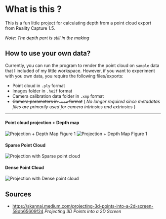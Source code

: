 # What is this ?
This is a fun little project for calculating depth from a point cloud export from Reality Capture 1.5.

_Note: The depth part is still in the making_

## How to use your own data?
Currently, you can run the program to render the point cloud on `sample` data that I included of my little workspace. However, if you want to experiment with you own data, you require the following files/exports:
- Point cloud in `.ply` format
- Images folder in `.heif` format
- Camera calibration data folder in `.xmp` format
- ~~Camera parameters in `.csv` format~~ ( _No longer required since metadatas files are primarily used for camera intrinsics and extrinsics_ )

---
#### Point cloud projection + Depth map
![Projection + Depth Map Figure 1](https://github.com/user-attachments/assets/c43f16f2-368f-41e7-a6ba-621acf8661ba)
![Projection + Depth Map Figure 1](https://github.com/user-attachments/assets/5c264dec-bf65-4be5-b10f-150447a31601)


#### Sparse Point Cloud
![Projection with Sparse point cloud](https://github.com/user-attachments/assets/d5a465be-9c69-4095-9a49-c983ae3c81e3)

#### Dense Point Cloud
![Projection with Dense point cloud](https://github.com/user-attachments/assets/fea0214b-85eb-4d2c-b59f-a365376fa0ea)


## Sources
- https://skannai.medium.com/projecting-3d-points-into-a-2d-screen-58db65609f24 _Projecting 3D Points into a 2D Screen_
